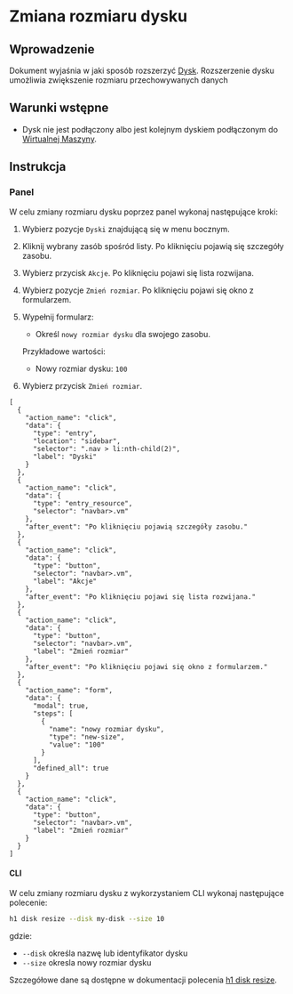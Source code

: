 # Zmiana rozmiaru dysku

## Wprowadzenie

Dokument wyjaśnia w jaki sposób rozszerzyć [Dysk](/resource/storage/disk.md). Rozszerzenie dysku umożliwia zwiększenie rozmiaru przechowywanych danych

## Warunki wstępne

* Dysk nie jest podłączony albo jest kolejnym dyskiem podłączonym do [Wirtualnej Maszyny](/resource/compute/virtual-machine.md).

## Instrukcja

### Panel

W celu zmiany rozmiaru dysku poprzez panel wykonaj następujące kroki:

1. Wybierz pozycje ```Dyski``` znajdującą się w menu bocznym.
2. Kliknij wybrany zasób spośród listy.  Po kliknięciu pojawią się szczegóły zasobu.
2. Wybierz przycisk ```Akcje```. Po kliknięciu pojawi się lista rozwijana.
3. Wybierz pozycje ```Zmień rozmiar```. Po kliknięciu pojawi się okno z formularzem.
3. Wypełnij formularz:

	* Określ ```nowy rozmiar dysku``` dla swojego zasobu.

	Przykładowe wartości:

	 * Nowy rozmiar dysku: ```100```

4. Wybierz przycisk ``Zmień rozmiar``.

```guide
[
  {
    "action_name": "click",
    "data": {
      "type": "entry",
      "location": "sidebar",
      "selector": ".nav > li:nth-child(2)",
      "label": "Dyski"
    }
  },
  {
    "action_name": "click",
    "data": {
      "type": "entry_resource",
      "selector": "navbar>.vm"
    },
    "after_event": "Po kliknięciu pojawią szczegóły zasobu."
  },
  {
    "action_name": "click",
    "data": {
      "type": "button",
      "selector": "navbar>.vm",
      "label": "Akcje"
    },
    "after_event": "Po kliknięciu pojawi się lista rozwijana."
  },
  {
    "action_name": "click",
    "data": {
      "type": "button",
      "selector": "navbar>.vm",
      "label": "Zmień rozmiar"
    },
    "after_event": "Po kliknięciu pojawi się okno z formularzem."
  },
  {
    "action_name": "form",
    "data": {
      "modal": true,
      "steps": [
        {
          "name": "nowy rozmiar dysku",
          "type": "new-size",
          "value": "100"
        }
      ],
      "defined_all": true
    }
  },
  {
    "action_name": "click",
    "data": {
      "type": "button",
      "selector": "navbar>.vm",
      "label": "Zmień rozmiar"
    }
  }
]
```

#### CLI

W celu zmiany rozmiaru dysku z wykorzystaniem CLI wykonaj następujące polecenie:

```bash
h1 disk resize --disk my-disk --size 10
```
gdzie:

 * ```--disk``` określa nazwę lub identyfikator dysku
 * ```--size``` okresla nowy rozmiar dysku

Szczegółowe dane są dostępne w dokumentacji polecenia [h1 disk resize](/h1-cli/disk.md#disk-resize).